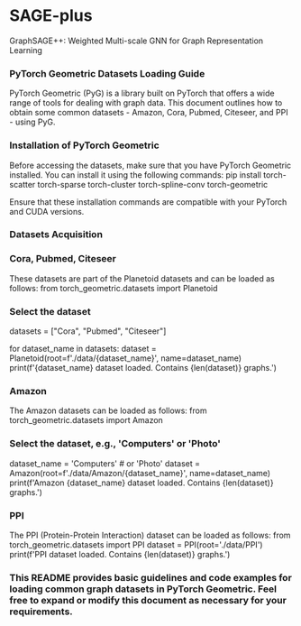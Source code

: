 # SAGE-plus
GraphSAGE++: Weighted Multi-scale GNN for Graph Representation Learning

### PyTorch Geometric Datasets Loading Guide

PyTorch Geometric (PyG) is a library built on PyTorch that offers a wide range of tools for dealing with graph data. This document outlines how to obtain some common datasets - Amazon, Cora, Pubmed, Citeseer, and PPI - using PyG.

### Installation of PyTorch Geometric
Before accessing the datasets, make sure that you have PyTorch Geometric installed. You can install it using the following commands:
pip install torch-scatter torch-sparse torch-cluster torch-spline-conv torch-geometric

Ensure that these installation commands are compatible with your PyTorch and CUDA versions.

### Datasets Acquisition
### Cora, Pubmed, Citeseer
These datasets are part of the Planetoid datasets and can be loaded as follows:
from torch_geometric.datasets import Planetoid

### Select the dataset
datasets = ["Cora", "Pubmed", "Citeseer"]

for dataset_name in datasets:
    dataset = Planetoid(root=f'./data/{dataset_name}', name=dataset_name)
    print(f'{dataset_name} dataset loaded. Contains {len(dataset)} graphs.')

### Amazon
The Amazon datasets can be loaded as follows:
from torch_geometric.datasets import Amazon

### Select the dataset, e.g., 'Computers' or 'Photo'
dataset_name = 'Computers'  # or 'Photo'
dataset = Amazon(root=f'./data/Amazon/{dataset_name}', name=dataset_name)
print(f'Amazon {dataset_name} dataset loaded. Contains {len(dataset)} graphs.')

### PPI
The PPI (Protein-Protein Interaction) dataset can be loaded as follows:
from torch_geometric.datasets import PPI
dataset = PPI(root='./data/PPI')
print(f'PPI dataset loaded. Contains {len(dataset)} graphs.')

### This README provides basic guidelines and code examples for loading common graph datasets in PyTorch Geometric. Feel free to expand or modify this document as necessary for your requirements.
